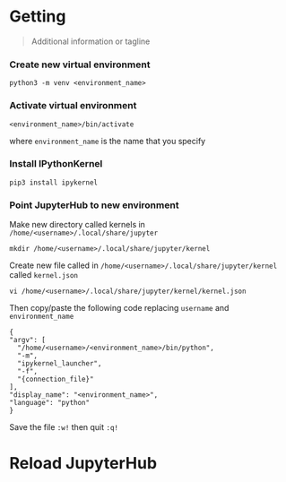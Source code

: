 # Getting 
> Additional information or tagline

### Create new virtual environment

```shell
python3 -m venv <environment_name>
```

### Activate virtual environment

```shell
<environment_name>/bin/activate
```
where  `environment_name` is the name that you specify

### Install IPythonKernel

```shell
pip3 install ipykernel
```

### Point JupyterHub to new environment

Make new directory called kernels in `/home/<username>/.local/share/jupyter`

```shell
mkdir /home/<username>/.local/share/jupyter/kernel
```
Create new file called in `/home/<username>/.local/share/jupyter/kernel` called `kernel.json`

```shell
vi /home/<username>/.local/share/jupyter/kernel/kernel.json
```

Then copy/paste the following code replacing `username` and `environment_name`

```shell
{
"argv": [
  "/home/<username>/<environment_name>/bin/python",
  "-m",
  "ipykernel_launcher",
  "-f",
  "{connection_file}"
],
"display_name": "<environment_name>",
"language": "python"
}
```
Save the file `:w!` then quit `:q!`

# Reload JupyterHub
